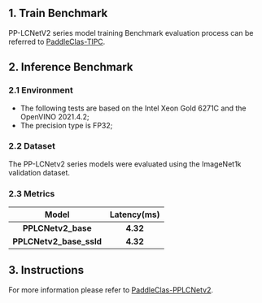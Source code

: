 ## 1. Train Benchmark

PP-LCNetV2 series model training Benchmark evaluation process can be referred to [PaddleClas-TIPC](https://github.com/paddlepaddle/paddleclas/blob/release%2F2.5/test_tipc/docs/benchmark_train.md).

## 2. Inference Benchmark

### 2.1 Environment

* The following tests are based on the Intel Xeon Gold 6271C and the OpenVINO 2021.4.2;
* The precision type is FP32;

### 2.2 Dataset

The PP-LCNetv2 series models were evaluated using the ImageNet1k validation dataset.

### 2.3 Metrics

| Model | Latency(ms) |
|:--:|:--:|
| <b>PPLCNetv2_base<b>  | <b>4.32<b> |
| <b>PPLCNetv2_base_ssld<b>  | <b>4.32<b> |

## 3. Instructions

For more information please refer to [PaddleClas-PPLCNetv2](https://github.com/PaddlePaddle/PaddleClas/blob/release/2.5/docs/en/models/PP-LCNetV2_en.md).
